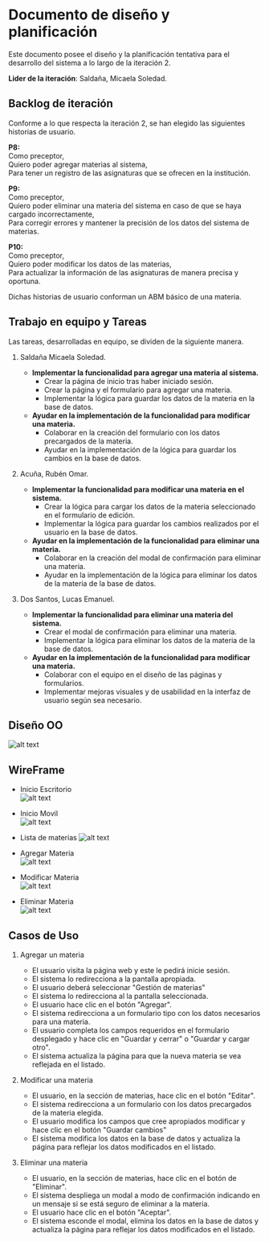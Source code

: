# Documento de diseño y planificación 
Este documento posee el diseño y la planificación tentativa para el desarrollo del sistema a lo largo de la iteración 2.

**Lider de la iteración**: Saldaña, Micaela Soledad.

## Backlog de iteración
Conforme a lo que respecta la iteración 2, se han elegido las siguientes historias de usuario.

**P8:**<br>
Como preceptor,<br>
Quiero poder agregar materias al sistema,<br>
Para tener un registro de las asignaturas que se ofrecen en la institución.

**P9:**<br>
Como preceptor,<br>
Quiero poder eliminar una materia del sistema en caso de que se haya cargado incorrectamente,<br>
Para corregir errores y mantener la precisión de los datos del sistema de materias.

**P10:**<br>
Como preceptor,<br>
Quiero poder modificar los datos de las materias,<br>
Para actualizar la información de las asignaturas de manera precisa y oportuna.

Dichas historias de usuario conforman un ABM básico de una materia. 

## Trabajo en equipo y Tareas
Las tareas, desarrolladas en equipo, se dividen de la siguiente manera.

1. Saldaña Micaela Soledad.
   - **Implementar la funcionalidad para agregar una materia al sistema.**
      - Crear la página de inicio tras haber iniciado sesión.
      - Crear la página y el formulario para agregar una materia.
      - Implementar la lógica para guardar los datos de la materia en la base de datos.
   - **Ayudar en la implementación de la funcionalidad para modificar una materia.**
      - Colaborar en la creación del formulario con los datos precargados de la materia.
      - Ayudar en la implementación de la lógica para guardar los cambios en la base de datos.

2. Acuña, Rubén Omar.
   - **Implementar la funcionalidad para modificar una materia en el sistema.**
      - Crear la lógica para cargar los datos de la materia seleccionado en el formulario de edición.
      - Implementar la lógica para guardar los cambios realizados por el usuario en la base de datos.
   - **Ayudar en la implementación de la funcionalidad para eliminar una materia.**
      - Colaborar en la creación del modal de confirmación para eliminar una materia.
      - Ayudar en la implementación de la lógica para eliminar los datos de la materia de la base de datos.

3. Dos Santos, Lucas Emanuel.
   - **Implementar la funcionalidad para eliminar una materia del sistema.**
      - Crear el modal de confirmación para eliminar una materia.
      - Implementar la lógica para eliminar los datos de la materia de la base de datos. 
   - **Ayudar en la implementación de la funcionalidad para modificar una materia.**
      - Colaborar con el equipo en el diseño de las páginas y formularios.
      - Implementar mejoras visuales y de usabilidad en la interfaz de usuario según sea necesario.

## Diseño OO

![alt text](../../img/CLASE-materia.png)


## WireFrame

- Inicio Escritorio <br>
![alt text](../../img/INICIO-1.png)

- Inicio Movil <br>
![alt text](../../img/INICIO-2.png)

- Lista de materias
![alt text](../../img/READ-materia.png)

- Agregar Materia <br>
![alt text](../../img/CREATE-materia.png)

- Modificar Materia <br>
![alt text](../../img/UPDATE-materia.png)

- Eliminar Materia <br>
![alt text](../../img/DELETE-materia.png)


## Casos de Uso

1. Agregar un materia
    - El usuario visita la página web y este le pedirá inicie sesión.
    - El sistema lo redirecciona a la pantalla apropiada.
    - El usuario deberá seleccionar "Gestión de materias"
    - El sistema lo redirecciona al la pantalla seleccionada.
    - El usuario hace clic en el botón "Agregar". 
    - El sistema redirecciona a un formulario tipo con los datos necesarios para una materia.
    - El usuario completa los campos requeridos en el formulario desplegado y hace clic en "Guardar y cerrar" o "Guardar y cargar otro".
    - El sistema actualiza la página para que la nueva materia se vea reflejada en el listado.

2. Modificar una materia
    - El usuario, en la sección de materias, hace clic en el botón "Editar".
    - El sistema redirecciona a un formulario con los datos precargados de la materia elegida.
    - El usuario modifica los campos que cree apropiados modificar y hace clic en el botón "Guardar cambios"
    - El sistema modifica los datos en la base de datos y actualiza la página para reflejar los datos modificados en el listado.

3. Eliminar una materia
    - El usuario, en la sección de materias, hace clic en el botón de "Eliminar".
    - El sistema despliega un modal a modo de confirmación indicando en un mensaje si se está seguro de eliminar a la materia.
    - El usuario hace clic en el botón "Aceptar". 
    - El sistema esconde el modal, elimina los datos en la base de datos y actualiza la página para reflejar los datos modificados en el listado.


    

